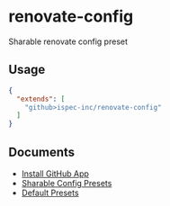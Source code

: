 # renovate-config

Sharable renovate config preset

## Usage

```json
{
  "extends": [
    "github>ispec-inc/renovate-config"
  ]
}
```

## Documents

- [Install GitHub App](https://docs.renovatebot.com/install-github-app/)
- [Sharable Config Presets](https://docs.renovatebot.com/config-presets/)
- [Default Presets](https://docs.renovatebot.com/presets-default/)
